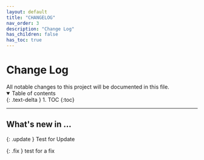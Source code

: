 ```yaml
---
layout: default
title: "CHANGELOG"
nav_order: 3
description: "Change Log"
has_children: false
has_toc: true
---
```


<h1>Change Log</h1>
All notable changes to this project will be documented in this file.

<details open markdown="block">
  <summary>
    Table of contents
  </summary>
  {: .text-delta }
1. TOC
{:toc}
</details>

___

## What's new in ...

{: .update }
Test for Update

{: .fix }
test for a fix
